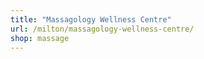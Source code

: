 ```yaml
---
title: "Massagology Wellness Centre"
url: /milton/massagology-wellness-centre/
shop: massage
---
```

